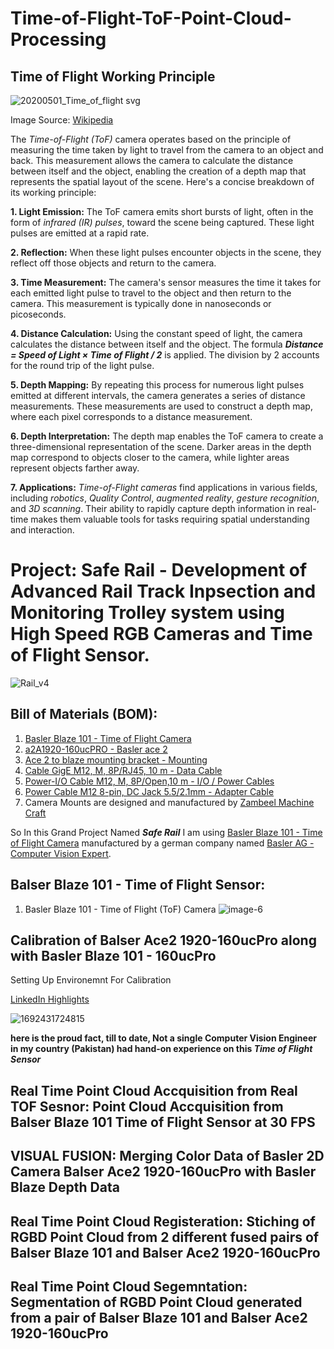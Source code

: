# Time-of-Flight-ToF-Point-Cloud-Processing

## Time of Flight Working Principle

![20200501_Time_of_flight svg](https://github.com/SamiUddin-tech/Time-of-Flight-ToF-Point-Cloud-Processing/assets/81253183/2be4ca21-a279-421b-8ae3-9488fc117181)

Image Source: [Wikipedia](https://en.wikipedia.org/wiki/Time_of_flight)

The *Time-of-Flight (ToF)* camera operates based on the principle of measuring the time taken by light to travel from the camera to an object and back. This measurement allows the camera to calculate the distance between itself and the object, enabling the creation of a depth map that represents the spatial layout of the scene. Here's a concise breakdown of its working principle:

**1. Light Emission:** The ToF camera emits short bursts of light, often in the form of *infrared (IR) pulses*, toward the scene being captured. These light pulses are emitted at a rapid rate.

**2. Reflection:** When these light pulses encounter objects in the scene, they reflect off those objects and return to the camera.

**3. Time Measurement:** The camera's sensor measures the time it takes for each emitted light pulse to travel to the object and then return to the camera. This measurement is typically done in nanoseconds or picoseconds.

**4. Distance Calculation:** Using the constant speed of light, the camera calculates the distance between itself and the object. The formula ***Distance = Speed of Light × Time of Flight / 2*** is applied. The division by 2 accounts for the round trip of the light pulse.

**5. Depth Mapping:** By repeating this process for numerous light pulses emitted at different intervals, the camera generates a series of distance measurements. These measurements are used to construct a depth map, where each pixel corresponds to a distance measurement.

**6. Depth Interpretation:** The depth map enables the ToF camera to create a three-dimensional representation of the scene. Darker areas in the depth map correspond to objects closer to the camera, while lighter areas represent objects farther away.

**7. Applications:** *Time-of-Flight cameras* find applications in various fields, including *robotics*, *Quality Control*, *augmented reality*, *gesture recognition*, and *3D scanning*. Their ability to rapidly capture depth information in real-time makes them valuable tools for tasks requiring spatial understanding and interaction.

# Project: Safe Rail - Development of Advanced Rail Track Inpsection and Monitoring Trolley system using High Speed RGB Cameras and Time of Flight Sensor.

![Rail_v4](https://github.com/SamiUddin-tech/Time-of-Flight-ToF-Point-Cloud-Processing/assets/81253183/d4df7086-458a-45fe-8d57-ebf16c340b6b)

## Bill of Materials (BOM):
1. [Basler Blaze 101 - Time of Flight Camera](https://www.baslerweb.com/en/products/cameras/3d-cameras/basler-blaze/blaze-101/)
2. [ a2A1920-160ucPRO - Basler ace 2](https://www.baslerweb.com/en/products/cameras/area-scan-cameras/ace2/a2a1920-160ucpro/)
3. [Ace 2 to blaze mounting bracket - Mounting](https://www.baslerweb.com/en/products/accessories-and-bundles/ace-2-to-blaze-mounting-bracket/)
4. [Cable GigE M12, M, 8P/RJ45, 10 m - Data Cable](https://www.baslerweb.com/en/products/cable/cable-gige-m12-m-8p-rj45-10-m/)
5. [Power-I/O Cable M12, M, 8P/Open,10 m - I/O / Power Cables](https://www.baslerweb.com/en/products/cable/power-i-o-cable-m12-m-8p-open-10-m/)
6. [ Power Cable M12 8-pin, DC Jack 5.5/2.1mm - Adapter Cable](https://www.baslerweb.com/en/products/cable/power-cable-m12-8-pin-dc-jack-5-5-2-1mm/)
7. Camera Mounts are designed and manufactured by [Zambeel Machine Craft](https://www.zambeel.ltd/)

So In this Grand Project Named ***Safe Rail*** I am using [Basler Blaze 101 - Time of Flight Camera](https://www.baslerweb.com/en/products/cameras/3d-cameras/basler-blaze/blaze-101/) manufactured by a german company named [Basler AG - Computer Vision Expert](https://www.baslerweb.com/en/). 

## Balser Blaze 101 - Time of Flight Sensor:
1. Basler Blaze 101 - Time of Flight (ToF) Camera
![image-6](https://github.com/SamiUddin-tech/Time-of-Flight-ToF-Point-Cloud-Processing/assets/81253183/b8ed3293-5770-43fc-83ac-414e8339c92a)

## Calibration of Balser Ace2 1920-160ucPro along with Basler Blaze 101 - 160ucPro

Setting Up Environemnt For Calibration 

[LinkedIn Highlights](https://www.linkedin.com/posts/sami-uddin-a6b40b20a_computervision-cameracalibration-camras-activity-7098573158764490752-0OX7?utm_source=share&utm_medium=member_desktop)

![1692431724815](https://github.com/SamiUddin-tech/Time-of-Flight-ToF-Point-Cloud-Processing/assets/81253183/f7357cc5-e46e-4086-a787-bf6f57817611)

**here is the proud fact, till to date, Not a single Computer Vision Engineer in my country (Pakistan) had hand-on experience on this *Time of Flight Sensor***

## Real Time Point Cloud Accquisition from Real TOF Sesnor: Point Cloud Accquisition from Balser Blaze 101 Time of Flight Sensor at 30 FPS

## VISUAL FUSION: Merging Color Data of Basler 2D Camera Balser Ace2 1920-160ucPro with Basler Blaze Depth Data

## Real Time Point Cloud Registeration: Stiching of RGBD Point Cloud from 2 different fused pairs of Balser Blaze 101 and Balser Ace2 1920-160ucPro

## Real Time Point Cloud Segemntation: Segmentation of RGBD Point Cloud generated from a pair of Balser Blaze 101 and Balser Ace2 1920-160ucPro

